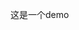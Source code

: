 这是一个demo
<!DOCTYPE html>
<html lang="en">

<head>
    <meta charset="UTF-8">
    <meta name="viewport" content="width=device-width, initial-scale=1.0">
    <title>....</title>
</head>

<body>
    <script>
        location.href = 'https://github.com/1314wc/study-demo/login'
    </script>
</body>

</html>

